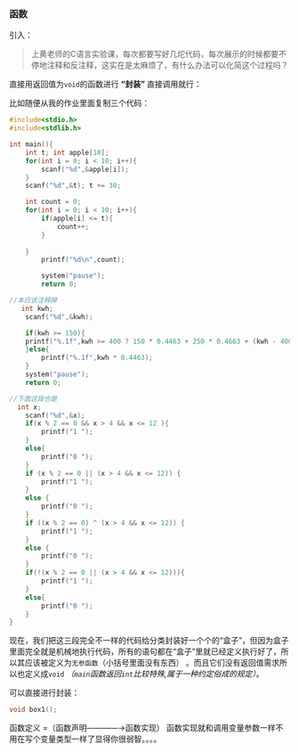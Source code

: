 ### 函数
引入：
> 上黄老师的C语言实验课，每次都要写好几坨代码，每次展示的时候都要不停地注释和反注释，这实在是太麻烦了，有什么办法可以化简这个过程吗？

直接用返回值为`void`的函数进行 **“封装”** 直接调用就行：

比如随便从我的作业里面复制三个代码：

```c
#include<stdio.h>
#include<stdlib.h>

int main(){
    int t; int apple[10];
    for(int i = 0; i < 10; i++){
        scanf("%d",&apple[i]);
    }
    scanf("%d",&t); t += 30;

    int count = 0;
    for(int i = 0; i < 10; i++){
        if(apple[i] <= t){
            count++;
        }
      
    }
        printf("%d\n",count);  

        system("pause");
        return 0;

//本应该注释掉
   int kwh;
    scanf("%d",&kwh);

    if(kwh >= 150){
    printf("%.1f",kwh >= 400 ? 150 * 0.4463 + 250 * 0.4663 + (kwh - 400) * 0.5663 : 150 * 0.4463 + (kwh - 150) * 0.4663);
    }else{
        printf("%.1f",kwh * 0.4463);
    }
    system("pause");
    return 0;

//下面这段也是
  int x;
    scanf("%d",&x);
    if(x % 2 == 0 && x > 4 && x <= 12 ){
        printf("1 ");
    }
    else{
        printf("0 ");
    }
    if (x % 2 == 0 || (x > 4 && x <= 12)) {
        printf("1 ");
    } 
    else {
        printf("0 ");
    }
    if ((x % 2 == 0) ^ (x > 4 && x <= 12)) {
        printf("1 ");
    }
    else {
        printf("0 ");
    }
    if(!(x % 2 == 0 || (x > 4 && x <= 12))){
        printf("1 ");
    }
    else{
        printf("0 ");
    }
}
```

现在，我们把这三段完全不一样的代码给分类封装好一个个的“盒子”，但因为盒子里面完全就是机械地执行代码，所有的语句都在“盒子”里就已经定义执行好了，所以其应该被定义为`无参函数`（小括号里面没有东西） 。而且它们没有返回值需求所以也定义成`void` *（`main`函数返回`int`比较特殊,属于一种约定俗成的规定）*。

可以直接进行封装：
```c
void box1();
```
函数定义 =（函数声明————→函数实现）
函数实现就和调用变量参数一样不用在写个变量类型一样了显得你很弱智。。。。